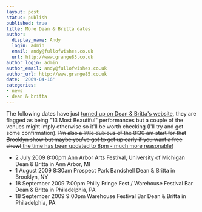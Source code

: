 ```yaml
---
layout: post
status: publish
published: true
title: More Dean & Britta dates
author:
  display_name: Andy
  login: admin
  email: andy@fullofwishes.co.uk
  url: http://www.grange85.co.uk
author_login: admin
author_email: andy@fullofwishes.co.uk
author_url: http://www.grange85.co.uk
date: '2009-04-16'
categories:
- news
- dean & britta
---
```

<p>The following dates have just <a href="https://web.archive.org/web/20090416+/http://www.deanandbritta.com/blog/?page_id=218">turned up on Dean & Britta's website</a>, they are flagged as being "13 Most Beautiful" performances but a couple of the venues might imply otherwise so it'll be worth checking (I'll try and get some confirmation). <del datetime="2009-04-19T18:08:03+00:00">I'm also a little dubious of the 8:30 am start for that Brooklyn show but maybe you've got to get up early if you want a free show!</del><ins datetime="2009-04-19T18:08:03+00:00"> the time has been updated to 8pm - much more reasonable!</ins></p>
<ul>
<li>2 July 2009 8:00pm  	Ann Arbor Arts Festival, University of Michigan  	Dean & Britta in  Ann Arbor, MI</li>
<li>1 August 2009 8:30am 	Prospect Park Bandshell 	Dean & Britta in Brooklyn, NY</li>
<li>18 September 2009 7:00pm 	Philly Fringe Fest / Warehouse Festival Bar 	Dean & Britta in Philadelphia, PA</li>
<li>18 September 2009 9:00pm 	Warehouse Festival Bar 	Dean & Britta in Philadelphia, PA</li>
</ul>
